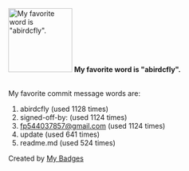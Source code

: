 <img src="https://github.com/my-badges/my-badges/blob/master/src/all-badges/favorite-word/favorite-word.png?raw=true" alt="My favorite word is &quot;abirdcfly&quot;." title="My favorite word is &quot;abirdcfly&quot;." width="128">
<strong>My favorite word is &quot;abirdcfly&quot;.</strong>
<br><br>

My favorite commit message words are:

1. abirdcfly (used 1128 times)
2. signed-off-by: (used 1124 times)
3. <fp544037857@gmail.com> (used 1124 times)
4. update (used 641 times)
5. readme.md (used 524 times)


Created by <a href="https://github.com/my-badges/my-badges">My Badges</a>